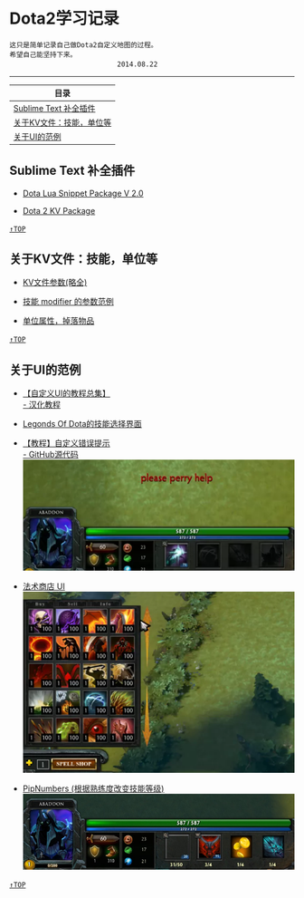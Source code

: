 Dota2学习记录
===================

    这只是简单记录自己做Dota2自定义地图的过程。  
    希望自己能坚持下来。  
    　　　　　　　　　　　　　　　　2014.08.22
  
-------------------

| <a name="index"/>目录
| ------------
| [Sublime Text 补全插件](#SublimeText)
| [关于KV文件：技能，单位等](#KV)
| [关于UI的范例](#UI)

Sublime Text 补全插件 <a name="SublimeText"/>
------------------------
* [Dota Lua Snippet Package V 2.0](https://github.com/bhargavrpatel/Dota-2-Sublime-Packages)

* [Dota 2 KV Package](https://github.com/bhargavrpatel/dota_kv)

[`↑TOP`](#index)

关于KV文件：技能，单位等 <a name="KV"/>
------------------------
* [KV文件参数(略全)](http://hex6.se/dota/)

* [技能 modifier 的参数范例](http://hex6.se/dota/modifier_functions.txt)
* [单位属性，掉落物品](https://github.com/XavierCHN/newfrosty/blob/master/scripts/npc/npc_units_custom.txt#L4149)

[`↑TOP`](#index)

关于UI的范例 <a name="UI"/>
------------------------
* [【自定义UI的教程总集】](http://yrrep.me/dota/)  
[- 汉化教程](http://www.dota2rpg.com/forum.php?mod=viewthread&tid=1250&fromuid=395)

* [Legonds Of Dota的技能选择界面](https://github.com/XavierCHN/LegendsOfDota/tree/master/lod/HudSRC)

* [【教程】自定义错误提示](https://developer.valvesoftware.com/wiki/Dota_2_Workshop_Tools:zh-cn/Custom_UI:zh-cn/Custom_Error_Tutorial:zh-cn)  
[- GitHub源代码](https://github.com/zedor/CustomError/)  
![](./Pictures/CustomError01.png)

* [法术商店 UI](https://github.com/zedor/SpellShop_UI)  
![](./Pictures/SpellShop01.png)

* [PipNumbers (根据熟练度改变技能等级)](https://github.com/zedor/PipNumbers)
![](./Pictures/PipNumbers01.png)

[`↑TOP`](#index)
